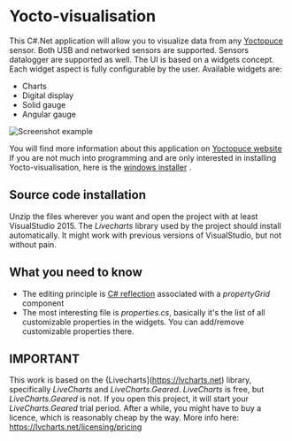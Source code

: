 # Yocto-visualisation

This C#.Net application will allow you to visualize data from any [Yoctopuce](https://www.yoctopuce.com) sensor.
Both USB and networked sensors are supported. Sensors datalogger are supported
as well. The UI is based on a widgets concept. Each widget aspect is fully 
configurable by the user. Available widgets are:
- Charts
- Digital display
- Solid gauge
- Angular gauge

![Screenshot example](https://www.yoctopuce.com/pubarchive/2017-04/widgets_1.png)

You will find more information about this application on [Yoctopuce website](https://www.yoctopuce.com)
If you are not much into programming and are only interested in installing Yocto-visualisation,  here is the [windows installer](https://www.yoctopuce.com/FR/downloads/YoctoVisualization.zip) .   


## Source code installation
Unzip the files wherever you want and open the project with at least VisualStudio 
2015.  The *Livecharts* library  used by the project should install automatically.
It might work with previous versions of VisualStudio, but not without pain.
 

## What you need to know
- The editing principle is [C# reflection](https://msdn.microsoft.com/en-us/library/mt656691.aspx) associated with a *propertyGrid* component 
- The most interesting file is *properties.cs*, basically it's the list of
  all customizable properties in the widgets. You can add/remove customizable properties there.
 

## IMPORTANT
This work is based on the {Livecharts](https://lvcharts.net) library, specifically
*LiveCharts* and  *LiveCharts.Geared*. *LiveCharts* is free, but
*LiveCharts.Geared* is not. If you open this project, it will start your *LiveCharts.Geared*
trial period. After a while, you might have to buy a licence, which is reasonably
cheap by the way. More info here: https://lvcharts.net/licensing/pricing
   



